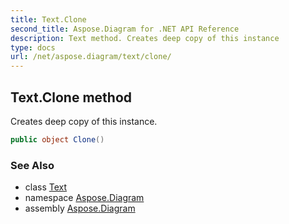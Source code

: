 ```yaml
---
title: Text.Clone
second_title: Aspose.Diagram for .NET API Reference
description: Text method. Creates deep copy of this instance
type: docs
url: /net/aspose.diagram/text/clone/
---
```

## Text.Clone method

Creates deep copy of this instance.

```csharp
public object Clone()
```

### See Also

* class [Text](../)
* namespace [Aspose.Diagram](../../text/)
* assembly [Aspose.Diagram](../../../)


